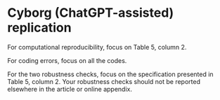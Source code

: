# Cyborg (ChatGPT-assisted) replication

For computational reproducibility, focus on Table 5, column 2.

For coding errors, focus on all the codes.

For the two robustness checks, focus on the specification presented in Table 5, column 2. Your robustness checks should not be reported elsewhere in the article or online appendix.
